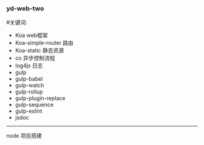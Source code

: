 ### yd-web-two
#关键词: 
*	Koa web框架
*   Koa-simple-router 路由
*   Koa-static 静态资源
*	co 		   异步控制流程
*	log4js	   日志
*	gulp
*	gulp-babel
*	gulp-watch
*	gulp-rollup
*	gulp-plugin-replace
*	gulp-sequence
*	gulp-eslint
*	jsdoc
------------------------------------------------------------------
node 项目搭建